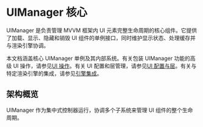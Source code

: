 # UIManager 核心

UIManager 是负责管理 MVVM 框架内 UI 元素完整生命周期的核心组件。它提供了加载、显示、隐藏和销毁 UI 组件的单例接口，同时维护显示状态、处理缓存并与渲染引擎协调。

本文档涵盖核心 UIManager 单例及其内部系统。有关包装 UIManager 功能的高级 UI 操作，请参见[UI 操作](04-03-03-02-ui-operations.md)。有关 UI 配置和层管理，请参见[UI 配置与层](04-03-03-03-ui-configuration-layers.md)。有关与特定渲染引擎的集成，请参见[引擎集成](04-03-03-04-engine-integration.md)。

## 架构概览

UIManager 作为集中式控制器运行，协调多个子系统来管理 UI 组件的整个生命周期。